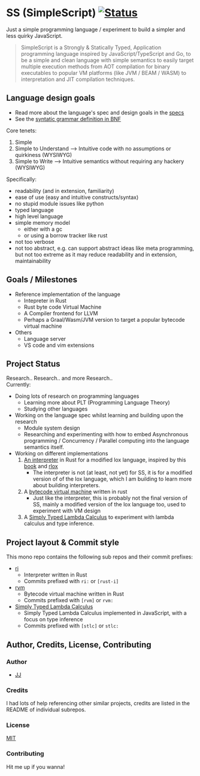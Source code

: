 # SS (SimpleScript) [![Status](https://img.shields.io/badge/Status-Experimenting%20/%20Pre%20Pre%20Pre%20Technical%20Preview-green.svg)](#project-status)
Just a simple programming language / experiment to build a simpler and less quirky JavaScript.  

> SimpleScript is a Strongly & Statically Typed, Application programming language inspired by JavaScript/TypeScript and Go, to be a simple and clean language with simple semantics to easily target multiple execution methods from AOT compilation for binary executables to popular VM platforms (like JVM / BEAM / WASM) to interpretation and JIT compilation techniques.


## Language design goals
- Read more about the language's spec and design goals in the [specs](./spec.md)
- See the [syntatic grammar definition in BNF](./syntatic%20grammar.bnf)

Core tenets:
1. Simple
2. Simple to Understand --> Intuitive code with no assumptions or quirkiness (WYSIWYG)
3. Simple to Write --> Intuitive semantics without requiring any hackery (WYSIWYG)

Specifically:
- readability (and in extension, familiarity)
- ease of use (easy and intuitive constructs/syntax)
- no stupid module issues like python
- typed language
- high level language
- simple memory model
    - either with a gc
    - or using a borrow tracker like rust
- not too verbose
- not too abstract, e.g. can support abstract ideas like meta programming, but not too extreme as it may reduce readability and in extension, maintainability


## Goals / Milestones
- Reference implementation of the language
    - Intepreter in Rust
    - Rust byte code Virtual Machine
    - A Compiler frontend for LLVM
    - Perhaps a Graal/Wasm/JVM version to target a popular bytecode virtual machine
    <!-- - Transpilation to JavaScript to run in the web -->
- Others
    - Language server
    - VS code and vim extensions


## Project Status
Research.. Research.. and more Research..  
Currently:
- Doing lots of research on programming languages
    - Learning more about PLT (Programming Language Theory)
    - Studying other languages
- Working on the language spec whilst learning and building upon the research
    - Module system design
    - Researching and experimenting with how to embed Asynchronous programming / Concurrency / Parallel computing into the language semantics itself.
- Working on different implementations
    1. [An interpreter](./rust) in Rust for a modified lox language, inspired by this [book](https://craftinginterpreters.com/) and [rlox](https://github.com/julioolvr/rlox)
        - The interpreter is not (at least, not yet) for SS, it is for a modified version of of the lox language, which I am building to learn more about building interpreters.
    2. A [bytecode virtual machine](./rvm) written in rust
        - Just like the interpreter, this is probably not the final version of SS, mainly a modified version of the lox language too, used to experiment with VM design
    3. A [Simply Typed Lambda Calculus](<./Simply Typed Lambda Calculus>) to experiment with lambda calculus and type inference.


## Project layout & Commit style
This mono repo contains the following sub repos and their commit prefixes:
- [ri](./ri)
    - Interpreter written in Rust
    - Commits prefixed with ```ri:``` or ```[rust-i]```
- [rvm](./rvm)
    - Bytecode virtual machine written in Rust
    - Commits prefixed with ```[rvm]``` or ```rvm:```
- [Simply Typed Lambda Calculus](./Simply%20Typed%20Lambda%20Calculus)
    - Simply Typed Lambda Calculus implemented in JavaScript, with a focus on type inference
    - Commits prefixed with ```[stlc]``` or ```stlc:```


## Author, Credits, License, Contributing
### Author
- [JJ](https://github.com/Jaimeloeuf)

### Credits
I had lots of help referencing other similar projects, credits are listed in the README of individual subrepos.

### License
[MIT](./LICENSE)

### Contributing
Hit me up if you wanna!